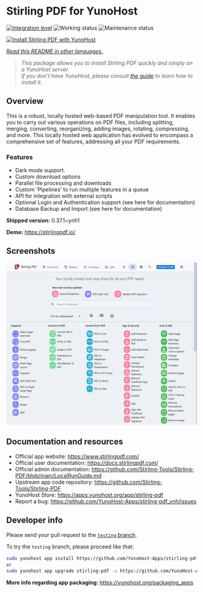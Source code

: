 <!--
N.B.: This README was automatically generated by <https://github.com/YunoHost/apps/tree/master/tools/readme_generator>
It shall NOT be edited by hand.
-->

# Stirling PDF for YunoHost

[![Integration level](https://apps.yunohost.org/badge/integration/stirling-pdf)](https://ci-apps.yunohost.org/ci/apps/stirling-pdf/)
![Working status](https://apps.yunohost.org/badge/state/stirling-pdf)
![Maintenance status](https://apps.yunohost.org/badge/maintained/stirling-pdf)

[![Install Stirling PDF with YunoHost](https://install-app.yunohost.org/install-with-yunohost.svg)](https://install-app.yunohost.org/?app=stirling-pdf)

*[Read this README in other languages.](./ALL_README.md)*

> *This package allows you to install Stirling PDF quickly and simply on a YunoHost server.*  
> *If you don't have YunoHost, please consult [the guide](https://yunohost.org/install) to learn how to install it.*

## Overview

This is a robust, locally hosted web-based PDF manipulation tool. It enables you to carry out various operations on PDF files, including splitting, merging, converting, reorganizing, adding images, rotating, compressing, and more. This locally hosted web application has evolved to encompass a comprehensive set of features, addressing all your PDF requirements.

### Features

- Dark mode support.
- Custom download options
- Parallel file processing and downloads
- Custom 'Pipelines' to run multiple features in a queue
- API for integration with external scripts
- Optional Login and Authentication support (see here for documentation)
- Database Backup and Import (see here for documentation)


**Shipped version:** 0.37.1~ynh1

**Demo:** <https://stirlingpdf.io/>

## Screenshots

![Screenshot of Stirling PDF](./doc/screenshots/screenshot.jpg)

## Documentation and resources

- Official app website: <https://www.stirlingpdf.com/>
- Official user documentation: <https://docs.stirlingpdf.com/>
- Official admin documentation: <https://github.com/Stirling-Tools/Stirling-PDF/blob/main/LocalRunGuide.md>
- Upstream app code repository: <https://github.com/Stirling-Tools/Stirling-PDF>
- YunoHost Store: <https://apps.yunohost.org/app/stirling-pdf>
- Report a bug: <https://github.com/YunoHost-Apps/stirling-pdf_ynh/issues>

## Developer info

Please send your pull request to the [`testing` branch](https://github.com/YunoHost-Apps/stirling-pdf_ynh/tree/testing).

To try the `testing` branch, please proceed like that:

```bash
sudo yunohost app install https://github.com/YunoHost-Apps/stirling-pdf_ynh/tree/testing --debug
or
sudo yunohost app upgrade stirling-pdf -u https://github.com/YunoHost-Apps/stirling-pdf_ynh/tree/testing --debug
```

**More info regarding app packaging:** <https://yunohost.org/packaging_apps>
